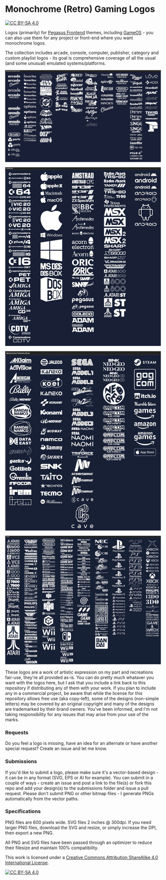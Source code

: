 # Monochrome (Retro) Gaming Logos

[![CC BY-SA 4.0][cc-by-sa-shield]][cc-by-sa]


Logos (primarily) for [Pegasus Frontend](https://pegasus-frontend.org/) themes, including [GameOS](https://github.com/PlayingKarrde/gameOS) - you can also use them for any project or front-end where you want monochrome logos.

The collection includes arcade, console, computer, publisher, category and custom playlist logos - its goal is comprehensive coverage of all the usual (and some unusual) emulated systems/platforms. 

![sample of logos](https://github.com/HVR88/Monochrome-Gaming-Logos/blob/main/monochrome-sample.jpg)

![sample of logos](https://github.com/HVR88/Monochrome-Gaming-Logos/blob/main/monochrome-sample2.jpg)

![sample of logos](https://github.com/HVR88/Monochrome-Gaming-Logos/blob/main/monochrome-sample3.jpg)

![sample of logos](https://github.com/HVR88/Monochrome-Gaming-Logos/blob/main/monochrome-sample4.jpg)


These logos are a work of artistic expression on my part and recreations fair-use, they're all provided as-is. You can do pretty much whataver you want with the logos here, but I ask that you include a link back to this repository if distributing any of them with your work. If you plan to include any in a commercial project, be aware that while the license for this repository allows free use (aka copy-left), some of the designs (non-simple letters) may be covered by an original copyright and many of the designs are trademarked by their brand owners. You've been informed, and I'm not taking responsibility for any issues that may arise from your use of the marks. 

### Requests

Do you feel a logo is missing, have an idea for an alternate or have another special request? Create an issue and let me know.

### Submissions

If you'd like to submit a logo, please make sure it's a vector-based design - it can be in any format (SVG, EPS or AI for example). You can submit in a couple of ways - create an issue and post a link to the file(s) or fork this repo and add your design(s) to the submissions folder and issue a pull request. Please don't submit PNG or other bitmap files - I generate PNGs automatically from the vector paths.

### Specifications

PNG files are 600 pixels wide.  SVG files 2 inches @ 300dpi. If you need larger PNG files, download the SVG and resize, or simply increase the DPI, then export a new PNG.

All PNG and SVG files have been passed through an optimizer to reduce their filesize and maintain 100% compatibility.

This work is licensed under a
[Creative Commons Attribution ShareAlike 4.0 International License][cc-by-sa].

[![CC BY-SA 4.0][cc-by-sa-image]][cc-by-sa]

[cc-by-sa]: http://creativecommons.org/licenses/by-sa/4.0/
[cc-by-sa-image]: https://licensebuttons.net/l/by-sa/4.0/88x31.png
[cc-by-sa-shield]: https://img.shields.io/badge/License-CC%20BY--SA%204.0-lightgrey.svg


